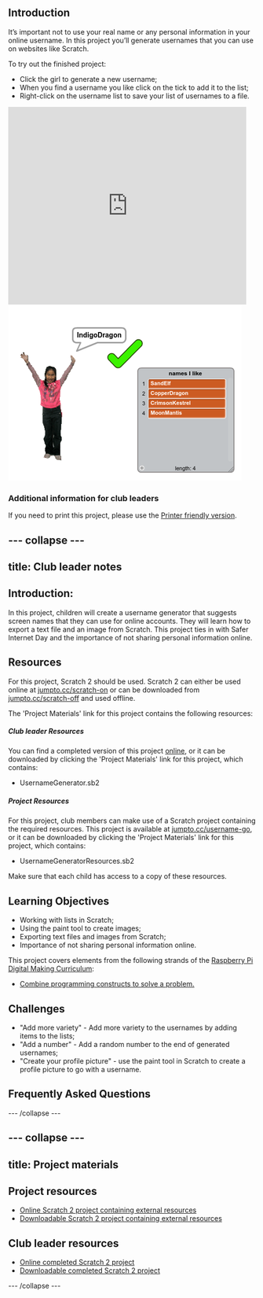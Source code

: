 ## Introduction

It’s important not to use your real name or any personal information in your online username. In this project you’ll generate usernames that you can use on websites like Scratch. 

To try out the finished project:

+ Click the girl to generate a new username;
+ When you find a username you like click on the tick to add it to the list;
+ Right-click on the username list to save your list of usernames to a file. 

<div class="scratch-preview">
  <iframe allowtransparency="true" width="485" height="402" src="https://scratch.mit.edu/projects/embed/138858379/?autostart=false" frameborder="0"></iframe>
  <img src="images/usernames-final.png">
</div>

### Additional information for club leaders

If you need to print this project, please use the [Printer friendly version](https://projects.raspberry-pi.org/en/projects/username-generator/print).


--- collapse ---
---
title: Club leader notes
---


## Introduction:
In this project, children will create a username generator that suggests screen names that they can use for online accounts. They will learn how to export a text file and an image from Scratch. This project ties in with Safer Internet Day and the importance of not sharing personal information online. 

## Resources
For this project, Scratch 2 should be used. Scratch 2 can either be used online at [jumpto.cc/scratch-on](http://jumpto.cc/scratch-on) or can be downloaded from [jumpto.cc/scratch-off](http://jumpto.cc/scratch-off) and used offline.

The 'Project Materials' link for this project contains the following resources:

##### Club leader Resources

You can find a completed version of this project <a href="http://scratch.mit.edu/projects/138858379/#editor">online</a>, or it can be downloaded by clicking the 'Project Materials' link for this project, which contains:

+ UsernameGenerator.sb2

##### Project Resources

For this project, club members can make use of a Scratch project containing the required resources. This project is available at [jumpto.cc/username-go](http://jumpto.cc/username-go), or it can be downloaded by clicking the 'Project Materials' link for this project, which contains:

+ UsernameGeneratorResources.sb2

Make sure that each child has access to a copy of these resources.

## Learning Objectives
+ Working with lists in Scratch;
+ Using the paint tool to create images;
+ Exporting text files and images from Scratch;
+ Importance of not sharing personal information online.

This project covers elements from the following strands of the [Raspberry Pi Digital Making Curriculum](http://rpf.io/curriculum):

+ [Combine programming constructs to solve a problem.](https://www.raspberrypi.org/curriculum/programming/builder)

## Challenges
+ "Add more variety" - Add more variety to the usernames by adding items to the lists;
+ "Add a number" - Add a random number to the end of generated usernames;
+ "Create your profile picture" - use the paint tool in Scratch to create a profile picture to go with a username. 

## Frequently Asked Questions


--- /collapse ---


--- collapse ---
---
title: Project materials
---
## Project resources
* [Online Scratch 2 project containing external resources](http://jumpto.cc/username-go)
* [Downloadable Scratch 2 project containing external resources](resources/UsernameGeneratorResources.sb2)

## Club leader resources
* [Online completed Scratch 2 project](http://scratch.mit.edu/projects/138858379/#editor)
* [Downloadable completed Scratch 2 project](resources/UsernameGenerator.sb2)

--- /collapse ---